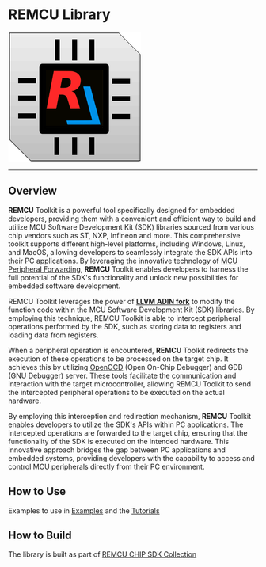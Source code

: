 # REMCU Library

![logo](img/logo.png)

---

## Overview

**REMCU** Toolkit is a powerful tool specifically designed for embedded developers, providing them with a convenient and efficient way to build and utilize MCU Software Development Kit (SDK) libraries sourced from various chip vendors such as ST, NXP, Infineon and more. This comprehensive toolkit supports different high-level platforms, including Windows, Linux, and MacOS, allowing developers to seamlessly integrate the SDK APIs into their PC applications. By leveraging the innovative technology of [MCU Peripheral Forwarding](https://remotemcu.com/chip-peripheral-forwarding), **REMCU** Toolkit enables developers to harness the full potential of the SDK's functionality and unlock new possibilities for embedded software development.

REMCU Toolkit leverages the power of [**LLVM ADIN fork**](https://github.com/remotemcu/adin-llvm) to modify the function code within the MCU Software Development Kit (SDK) libraries. By employing this technique, REMCU Toolkit is able to intercept peripheral operations performed by the SDK, such as storing data to registers and loading data from registers.

When a peripheral operation is encountered, **REMCU** Toolkit redirects the execution of these operations to be processed on the target chip. It achieves this by utilizing [OpenOCD](https://github.com/ilg-archived/openocd/releases/tag/v0.10.0-12-20190422) (Open On-Chip Debugger) and GDB (GNU Debugger) server. These tools facilitate the communication and interaction with the target microcontroller, allowing REMCU Toolkit to send the intercepted peripheral operations to be executed on the actual hardware.

By employing this interception and redirection mechanism, **REMCU** Toolkit enables developers to utilize the SDK's APIs within PC applications. The intercepted operations are forwarded to the target chip, ensuring that the functionality of the SDK is executed on the intended hardware. This innovative approach bridges the gap between PC applications and embedded systems, providing developers with the capability to access and control MCU peripherals directly from their PC environment.

## How to Use

Examples to use in [Examples](https://github.com/remotemcu/remcu_examples) and the [Tutorials](https://remotemcu.com/tutorials)

## How to Build

The library is built as part of [REMCU CHIP SDK Collection](https://github.com/remotemcu/remcu-chip-sdks)
